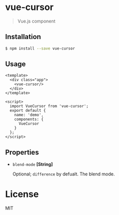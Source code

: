 # vue-cursor

> Vue.js component


## Installation

``` bash
$ npm install --save vue-cursor
```


## Usage

``` vue
<template>
  <div class="app">
    <vue-cursor/>
  </div>
</template>

<script>
  import VueCursor from 'vue-cursor';
  export default {
    name: 'demo',
    components: {
      VueCursor
    }
  };
</script>
```

## Properties

* `blend-mode` **[String]**

  Optional; `difference` by defualt. The blend mode.

# License

MIT
